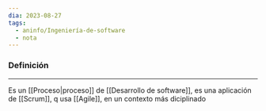 ```yaml
---
dia: 2023-08-27
tags:
  - aninfo/Ingeniería-de-software
  - nota
---
```

### Definición
---
Es un [[Proceso|proceso]] de [[Desarrollo de software]], es una aplicación de [[Scrum]], q usa [[Agile]], en un contexto más diciplinado